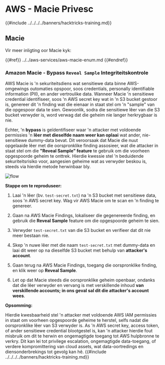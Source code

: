 # AWS - Macie Privesc

{{#include ../../../../banners/hacktricks-training.md}}

## Macie

Vir meer inligting oor Macie kyk:

{{#ref}}
../../aws-services/aws-macie-enum.md
{{#endref}}

### Amazon Macie - Bypass `Reveal Sample` Integriteitskontrole

AWS Macie is 'n sekuriteitsdiens wat sensitiewe data binne AWS-omgewings outomaties opspoor, soos credentials, personally identifiable information (PII), en ander vertroulike data. Wanneer Macie 'n sensitiewe credential identifiseer, soos 'n AWS secret key wat in 'n S3 bucket gestoor is, genereer dit 'n finding wat die eienaar in staat stel om 'n "sample" van die opgespoor data te sien. Gewoonlik, sodra die sensitiewe lêer van die S3 bucket verwyder is, word verwag dat die geheim nie langer herkrygbaar is nie.

Echter, 'n **bypass** is geïdentifiseer waar 'n attacker met voldoende permissies 'n **lêer met dieselfde naam weer kan oplaai** wat ander, nie-sensitiewe dummy-data bevat. Dit veroorsaak dat Macie die nuut opgelaaide lêer met die oorspronklike finding assosieer, wat die attacker in staat stel om die **"Reveal Sample" feature** te gebruik om die voorheen opgespoorde geheim te onttrek. Hierdie kwessie stel 'n beduidende sekuriteitsrisiko voor, aangesien geheime wat as verwyder beskou is, steeds via hierdie metode herwinbaar bly.

![flow](https://github.com/user-attachments/assets/7b83f2d3-1690-41f1-98cc-05ccd0154a66)

**Stappe om te reproduseer:**

1. Laai 'n lêer (bv. `test-secret.txt`) na 'n S3 bucket met sensitiewe data, soos 'n AWS secret key. Wag vir AWS Macie om te scan en 'n finding te genereer.

2. Gaan na AWS Macie Findings, lokaliseer die gegenereerde finding, en gebruik die **Reveal Sample** feature om die opgespoorde geheim te sien.

3. Verwyder `test-secret.txt` van die S3 bucket en verifieer dat dit nie meer bestaan nie.

4. Skep 'n nuwe lêer met die naam `test-secret.txt` met dummy-data en laai dit weer op na dieselfde S3 bucket met behulp van **attacker's account**.

5. Gaan terug na AWS Macie Findings, toegang die oorspronklike finding, en klik weer op **Reveal Sample**.

6. Let op dat Macie steeds die oorspronklike geheim openbaar, ondanks dat die lêer verwyder en vervang is met verskillende inhoud **van verskillende accounts; in ons geval sal dit die attacker's account wees**.

**Opsomming:**

Hierdie kwesbaarheid stel 'n attacker met voldoende AWS IAM permissies in staat om voorheen opgespoorde geheime te herstel, selfs nadat die oorspronklike lêer van S3 verwyder is. As 'n AWS secret key, access token, of ander sensitiewe credential blootgestel is, kan 'n attacker hierdie fout misbruik om dit te herwin en ongemagtigde toegang tot AWS hulpbronne te verkry. Dit kan lei tot privilege escalation, ongemagtigde data-toegang, of verdere kompromittering van cloud assets, wat data-oortredings en diensonderbrekings tot gevolg kan hê.
{{#include ../../../../banners/hacktricks-training.md}}
